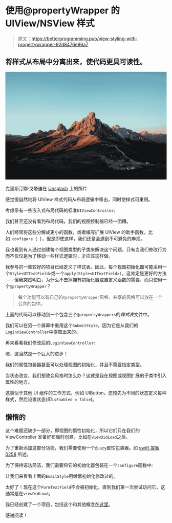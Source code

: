 # 使用@propertyWrapper 的 UIView/NSView 样式

> 原文：<https://betterprogramming.pub/view-styling-with-propertywrapper-92d8476e96a7>

## 将样式从布局中分离出来，使代码更具可读性。

![](img/7c95318bbbc3ab3bf6c134e6e3fb0f92.png)

克里斯汀娜·戈塔迪在 [Unsplash](https://unsplash.com?utm_source=medium&utm_medium=referral) 上的照片

感觉很自然地将 UIView 样式代码从布局逻辑中移出，同时使样式可重用。

考虑带有一些嵌入式布局代码的标准`UIViewController`:

我们甚至还没有看到布局代码，我们的视图控制器已经一团糟。

人们经常将这些分解成更小的函数，或者编写扩展 UIView 的助手函数，比如`.configure { }`，但是即使这样，我们还是会遇到不可避免的麻烦。

我也看到有人通过创建每个视图类型的子类来解决这个问题，只有当我们修改行为而不仅仅是为了移动一些样式逻辑时，才应该这样做。

我参与的一些较好的项目已经定义了样式表。因此，每个视图初始化器可能采用一个`Style<UITextField>`或一个`apply(Style<UITextField>)`，这肯定是更好的方法——但我突然明白，为什么不去掉拥有初始化器或自定义函数的需要，而只使用一个`@propertyWrapper`？

> 每个功能可以有自己的`@propertyWrapper`风格，共享的风格可以放在一个公共的包中。

上面的代码可以移动到一个包含三个`@propertyWrappers`的*样式表*文件中。

我们可以在另一个屏幕中重用这个`SubmitStyle`，因为它是从我们的`LoginViewController`中提取出来的。

再来看看我们修改后的`LoginViewController`:

嗯，这当然是一个巨大的进步！

我们的属性包装器甚至可以处理视图的初始化，并且不需要指定类型。

当状态改变，我们想改变风格时怎么办？这就是我在视图或视图扩展的子类中引入属性的地方。

这类似于其他 UI 组件的工作方式，例如 UIButton，您预先为不同的状态定义每种样式，然后设置状态(即`isEnabled = false`)。

## 懒惰的

这个难题还缺少一部分，即视图的惰性初始化，所以它们只在我们的 ViewController 准备好布局时创建，比如在`viewDidLoad`之后。

为了重新添加这部分功能，我们需要使用一个`@Lazy`属性包装器。如 [swift 提案 0258](https://github.com/apple/swift-evolution/blob/main/proposals/0258-property-wrappers.md) 所述。

为了保持语法简洁，我们需要将它的初始化器包装在一个`configure`函数中:

让我们来看看上面的`EmailStyle`用懒惰初始化修改过的。

太好了！现在这个`FormTextField`不会被初始化，直到我们第一次尝试访问它，这通常是在`viewDidLoad`。

我已经创建了一个项目，包括这个和其他概念[在这里](https://github.com/cjnevin/IdealCleanArchitecture)。

感谢阅读！
